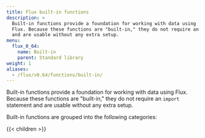 ```yaml
---
title: Flux built-in functions
description: >
  Built-in functions provide a foundation for working with data using
  Flux. Because these functions are "built-in," they do not require an `import` statement
  and are usable without any extra setup.
menu:
  flux_0_64:
    name: Built-in
    parent: Standard library
weight: 1
aliases:
  - /flux/v0.64/functions/built-in/
---
```


Built-in functions provide a foundation for working with data using Flux.
Because these functions are "built-in," they do not require an `import` statement and are usable without any extra setup.

Built-in functions are grouped into the following categories:

{{< children >}}
